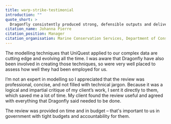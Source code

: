 ```yaml
---
title: warp-strike-testimonial
introduction: ""
quote_short: >
  Dragonfly consistently produced strong, defensible outputs and delivered value for money.
citation_name: Johanna Pierre
citation_position: Manager
citation_organisation: Marine Conservation Services, Department of Conservation
---
```


The modelling techniques that UniQuest applied to our complex data are cutting edge and evolving all the time. I was aware that Dragonfly have also been involved in creating those techniques, so were very well placed to assess how well they had been employed for us.

I’m not an expert in modelling so I appreciated that the review was professional, concise, and not filled with technical jargon. Because it was a logical and impartial critique of my client’s work, I sent it directly to them, which saved me a lot of time. My client found the review useful and agreed with everything that Dragonfly said needed to be done.

The review was provided on time and in budget – that's important to us in government with tight budgets and accountability for them.
